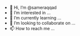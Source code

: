 - 👋 Hi, I’m @sameraqqad
- 👀 I’m interested in ...
- 🌱 I’m currently learning ...
- 💞️ I’m looking to collaborate on ...
- 📫 How to reach me ...

<!---
sameraqqad/sameraqqad is a ✨ special ✨ repository because its `README.md` (this file) appears on your GitHub profile.
You can click the Preview link to take a look at your changes.
--->
